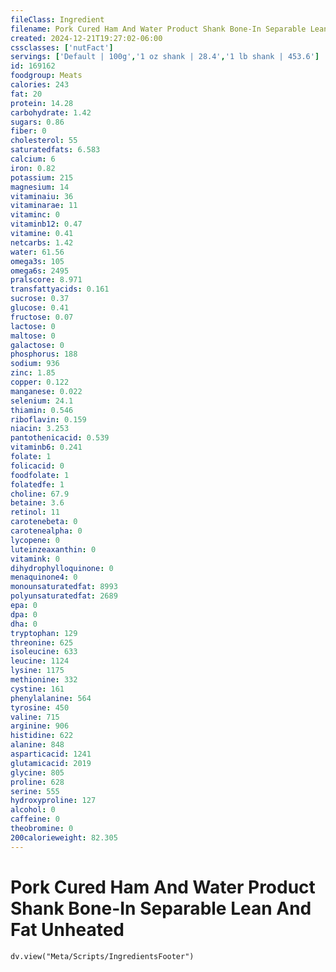 ```yaml
---
fileClass: Ingredient
filename: Pork Cured Ham And Water Product Shank Bone-In Separable Lean And Fat Unheated
created: 2024-12-21T19:27:02-06:00
cssclasses: ['nutFact']
servings: ['Default | 100g','1 oz shank | 28.4','1 lb shank | 453.6']
id: 169162
foodgroup: Meats
calories: 243
fat: 20
protein: 14.28
carbohydrate: 1.42
sugars: 0.86
fiber: 0
cholesterol: 55
saturatedfats: 6.583
calcium: 6
iron: 0.82
potassium: 215
magnesium: 14
vitaminaiu: 36
vitaminarae: 11
vitaminc: 0
vitaminb12: 0.47
vitamine: 0.41
netcarbs: 1.42
water: 61.56
omega3s: 105
omega6s: 2495
pralscore: 8.971
transfattyacids: 0.161
sucrose: 0.37
glucose: 0.41
fructose: 0.07
lactose: 0
maltose: 0
galactose: 0
phosphorus: 188
sodium: 936
zinc: 1.85
copper: 0.122
manganese: 0.022
selenium: 24.1
thiamin: 0.546
riboflavin: 0.159
niacin: 3.253
pantothenicacid: 0.539
vitaminb6: 0.241
folate: 1
folicacid: 0
foodfolate: 1
folatedfe: 1
choline: 67.9
betaine: 3.6
retinol: 11
carotenebeta: 0
carotenealpha: 0
lycopene: 0
luteinzeaxanthin: 0
vitamink: 0
dihydrophylloquinone: 0
menaquinone4: 0
monounsaturatedfat: 8993
polyunsaturatedfat: 2689
epa: 0
dpa: 0
dha: 0
tryptophan: 129
threonine: 625
isoleucine: 633
leucine: 1124
lysine: 1175
methionine: 332
cystine: 161
phenylalanine: 564
tyrosine: 450
valine: 715
arginine: 906
histidine: 622
alanine: 848
asparticacid: 1241
glutamicacid: 2019
glycine: 805
proline: 628
serine: 555
hydroxyproline: 127
alcohol: 0
caffeine: 0
theobromine: 0
200calorieweight: 82.305
---
```


# Pork Cured Ham And Water Product Shank Bone-In Separable Lean And Fat Unheated

```dataviewjs
dv.view("Meta/Scripts/IngredientsFooter")
```